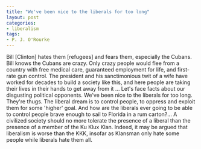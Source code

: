 ```yaml
---
title: "We've been nice to the liberals for too long"
layout: post
categories:
- liberalism
tags:
- P. J. O'Rourke
---
```


Bill \[Clinton\] hates them \[refugees\] and fears them, especially the Cubans. Bill knows the Cubans are crazy. Only crazy people would flee from a country with free medical care, guaranteed employment for life, and first-rate gun control. The president and his sanctimonious twit of a wife have worked for decades to build a society like this, and here people are taking their lives in their hands to get away from it ... Let's face facts about our disgusting political opponents. We've been nice to the liberals for too long. They're thugs. The liberal dream is to control people, to oppress and exploit them for some 'higher' goal. And how are the liberals ever going to be able to control people brave enough to sail to Florida in a rum carton?... A civilized society should no more tolerate the presence of a liberal than the presence of a member of the Ku Klux Klan. Indeed, it may be argued that liberalism is worse than the KKK, insofar as Klansman only hate some people while liberals hate them all.